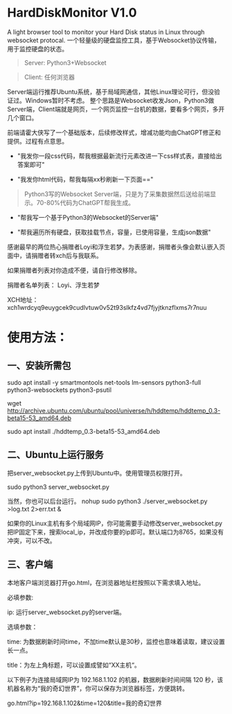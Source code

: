 # HardDiskMonitor V1.0

A light browser tool to monitor your Hard Disk status in Linux through websocket protocal.
一个轻量级的硬盘监控工具，基于Websocket协议传输，用于监控硬盘的状态。

>Server: Python3+Websocket

>Client: 任何浏览器

Server端运行推荐Ubuntu系统，基于局域网通信，其他Linux理论可行，但没验证过。Windows暂时不考虑。
整个思路是Websocket收发Json，Python3做Server端，Client端就是网页，一个网页监控一台机的数据，要看多个网页，多开几个窗口。

前端请霍大侠写了一个基础版本，后续修改样式，增减功能均由ChatGPT修正和提供。过程有点意思。

* "我发你一段css代码，帮我根据最新流行元素改进一下css样式表，直接给出答案即可"
  
* "我发你html代码，帮我每隔xx秒刷新一下页面=="

>Python3写的Websocket Server端，只是为了采集数据然后送给前端显示。70-80%代码为ChatGPT帮我生成。

* "帮我写一个基于Python3的Websocket的Server端"
  
* "帮我遍历所有硬盘，获取挂载节点，容量，已使用容量，生成json数据"

感谢最早的两位热心捐赠者Loyi和浮生若梦。为表感谢，捐赠者头像会默认嵌入页面中，请捐赠者转xch后与我联系。

如果捐赠者列表对你造成不便，请自行修改移除。

捐赠者名单列表：
Loyi、浮生若梦

XCH地址：
xch1wrdcyq9euygcek9cudlvtuw0v52t93slkfz4vd7fjyjtknzflxms7r7nuu

# 使用方法：

## 一、安装所需包
sudo apt install -y smartmontools net-tools lm-sensors python3-full python3-websockets python3-psutil

wget http://archive.ubuntu.com/ubuntu/pool/universe/h/hddtemp/hddtemp_0.3-beta15-53_amd64.deb  

sudo apt install ./hddtemp_0.3-beta15-53_amd64.deb

## 二、Ubuntu上运行服务

把server_websocket.py上传到Ubuntu中。使用管理员权限打开。

sudo python3 server_websocket.py

当然，你也可以后台运行。  nohup sudo python3 ./server_websocket.py >log.txt 2>err.txt &

如果你的Linux主机有多个局域网IP，你可能需要手动修改server_websocket.py把IP固定下来，搜索local_ip，并改成你要的ip即可。默认端口为8765，如果没有冲突，可以不改。

## 三、客户端

本地客户端浏览器打开go.html，在浏览器地址栏按照以下需求填入地址。

必填参数:

ip: 运行server_websocket.py的server端。

选填参数：

time: 为数据刷新时间time，不加time默认是30秒，监控也意味着读取，建议设置长一点。

title：为左上角标题，可以设置成譬如“XX主机“。

以下例子为连接局域网IP为 192.168.1.102 的机器，数据刷新时间间隔 120 秒，该机器名称为“我的奇幻世界”，你可以保存为浏览器标签，方便跳转。

go.html?ip=192.168.1.102&time=120&title=我的奇幻世界

